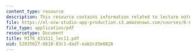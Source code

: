 ```yaml
---
content_type: resource
description: This resource contains information related to lecture notes.
file: https://ol-ocw-studio-app-production.s3.amazonaws.com/courses/6-831-user-interface-design-and-implementation-spring-2011/52035627661883c1dadfeab2cd3e6828_MIT6_831S11_lec11.pdf
file_type: application/pdf
resourcetype: Document
title: MIT6_831S11_lec11.pdf
uid: 52035627-6618-83c1-dadf-eab2cd3e6828
---
```

